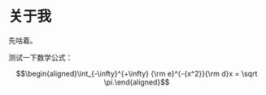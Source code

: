 # 关于我

先咕着。

测试一下数学公式：

$$\begin{aligned}\int_{-\infty}^{+\infty} {\rm e}^{-{x^2}}{\rm d}x = \sqrt \pi.\end{aligned}$$

